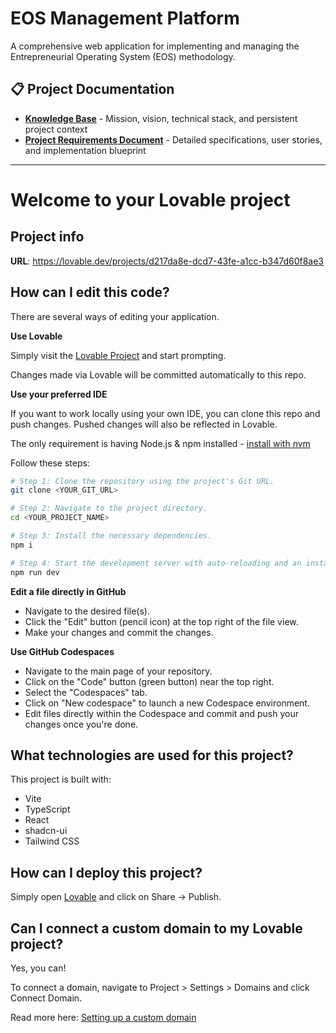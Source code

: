 # EOS Management Platform

A comprehensive web application for implementing and managing the Entrepreneurial Operating System (EOS) methodology.

## 📋 Project Documentation

- **[Knowledge Base](./KNOWLEDGE_BASE.md)** - Mission, vision, technical stack, and persistent project context
- **[Project Requirements Document](./PRD.md)** - Detailed specifications, user stories, and implementation blueprint

---

# Welcome to your Lovable project

## Project info

**URL**: https://lovable.dev/projects/d217da8e-dcd7-43fe-a1cc-b347d60f8ae3

## How can I edit this code?

There are several ways of editing your application.

**Use Lovable**

Simply visit the [Lovable Project](https://lovable.dev/projects/d217da8e-dcd7-43fe-a1cc-b347d60f8ae3) and start prompting.

Changes made via Lovable will be committed automatically to this repo.

**Use your preferred IDE**

If you want to work locally using your own IDE, you can clone this repo and push changes. Pushed changes will also be reflected in Lovable.

The only requirement is having Node.js & npm installed - [install with nvm](https://github.com/nvm-sh/nvm#installing-and-updating)

Follow these steps:

```sh
# Step 1: Clone the repository using the project's Git URL.
git clone <YOUR_GIT_URL>

# Step 2: Navigate to the project directory.
cd <YOUR_PROJECT_NAME>

# Step 3: Install the necessary dependencies.
npm i

# Step 4: Start the development server with auto-reloading and an instant preview.
npm run dev
```

**Edit a file directly in GitHub**

- Navigate to the desired file(s).
- Click the "Edit" button (pencil icon) at the top right of the file view.
- Make your changes and commit the changes.

**Use GitHub Codespaces**

- Navigate to the main page of your repository.
- Click on the "Code" button (green button) near the top right.
- Select the "Codespaces" tab.
- Click on "New codespace" to launch a new Codespace environment.
- Edit files directly within the Codespace and commit and push your changes once you're done.

## What technologies are used for this project?

This project is built with:

- Vite
- TypeScript
- React
- shadcn-ui
- Tailwind CSS

## How can I deploy this project?

Simply open [Lovable](https://lovable.dev/projects/d217da8e-dcd7-43fe-a1cc-b347d60f8ae3) and click on Share -> Publish.

## Can I connect a custom domain to my Lovable project?

Yes, you can!

To connect a domain, navigate to Project > Settings > Domains and click Connect Domain.

Read more here: [Setting up a custom domain](https://docs.lovable.dev/tips-tricks/custom-domain#step-by-step-guide)
